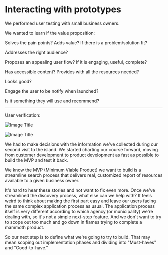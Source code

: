 # Interacting with prototypes

We performed user testing with small business owners.

We wanted to learn if the value proposition:

Solves the pain points? Adds value? If there is a problem/solution fit?

Addresses the right audience?

Proposes an appealing user flow? If it is engaging, useful, complete?

Has accessible content? Provides with all the resources needed?

Looks good?

Engage the user to be notify when launched?

Is it something they will use and recommend?

---
User verification:

![Image Title](http://cl.ly/image/0g33321R2U0J/IMG_4063.JPG)


![Image Title](http://cl.ly/image/2Q1X2616391n/IMG_4040.JPG)


We had to make decisions with the information we've collected during our second visit to the island.
We started charting our course forward, moving from customer development to product development as fast as possible to build the MVP and test it back.

We know the MVP (Minimum Viable Product) we want to build is a streamline search process that delivers real, customized report of resources available to a given business owner.

It's hard to hear these stories and not want to fix even more. Once we've streamlined the discovery process, what else can we help with? It feels weird to think about making the first part easy and leave our users facing the same complex application process as usual. The application process itself is very different according to which agency (or municipality) we're dealing with, so it's not a simple next-step feature. And we don't want to try to scope out too much and go down in flames trying to complete a mammoth product.

So our next step is to define what we're going to try to build. That may mean scoping out implementation phases and dividing into "Must-haves" and "Good-to-have."


